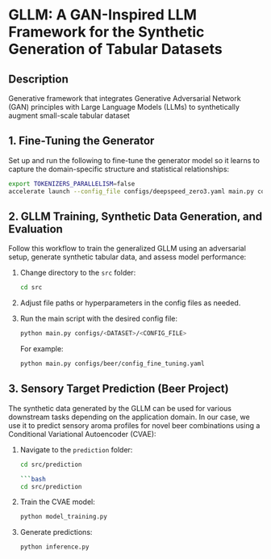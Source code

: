 # GLLM: A GAN-Inspired LLM Framework for the Synthetic Generation of Tabular Datasets

## Description
Generative framework that integrates Generative Adversarial Network (GAN) principles with Large Language Models (LLMs) to synthetically augment small-scale tabular dataset

## 1. Fine-Tuning the Generator

Set up and run the following to fine-tune the generator model so it learns to capture the domain-specific structure and statistical relationships:

```bash
export TOKENIZERS_PARALLELISM=false
accelerate launch --config_file configs/deepspeed_zero3.yaml main.py configs/<DATASET>/config_fine_tuning.yaml
```

## 2. GLLM Training, Synthetic Data Generation, and Evaluation

Follow this workflow to train the generalized GLLM using an adversarial setup, generate synthetic tabular data, and assess model performance:

1. Change directory to the `src` folder:

   ```bash
   cd src
   ```
2. Adjust file paths or hyperparameters in the config files as needed.
3. Run the main script with the desired config file:

   ```bash
   python main.py configs/<DATASET>/<CONFIG_FILE>
   ```

   For example:

   ```bash
   python main.py configs/beer/config_fine_tuning.yaml
   ```

## 3. Sensory Target Prediction (Beer Project)

The synthetic data generated by the GLLM can be used for various downstream tasks depending on the application domain. In our case, we use it to predict sensory aroma profiles for novel beer combinations using a Conditional Variational Autoencoder (CVAE):

1. Navigate to the `prediction` folder:

   ```bash
   cd src/prediction

   ```bash
   cd src/prediction
   ```

2. Train the CVAE model:

   ```bash
   python model_training.py
   ```
3. Generate predictions:

   ```bash
   python inference.py
   ```
